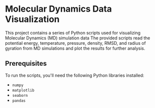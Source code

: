 # Molecular Dynamics Data Visualization

This project contains a series of Python scripts used for visualizing Molecular Dynamics (MD) simulation data
The provided scripts read the potential energy, temperature, pressure, density, RMSD, and radius of gyration from MD simulations and plot the results for further analysis.

## Prerequisites

To run the scripts, you'll need the following Python libraries installed:
- `numpy`
- `matplotlib`
- `seaborn`
- `pandas`

